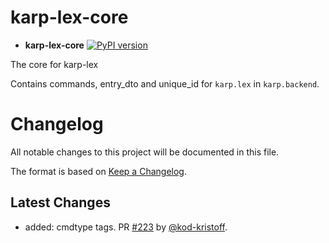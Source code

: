 # karp-lex-core

- **karp-lex-core** [![PyPI version](https://badge.fury.io/py/karp-lex-core.svg)](https://badge.fury.io/py/karp-lex-core)

The core for karp-lex

Contains commands, entry_dto and unique_id for `karp.lex` in `karp.backend`.

# Changelog

All notable changes to this project will be documented in this file.

The format is based on [Keep a Changelog](https://keepachangelog.com/en/1.0.0/).

## Latest Changes

* added: cmdtype tags. PR [#223](https://github.com/spraakbanken/karp-backend/pull/223) by [@kod-kristoff](https://github.com/kod-kristoff).
